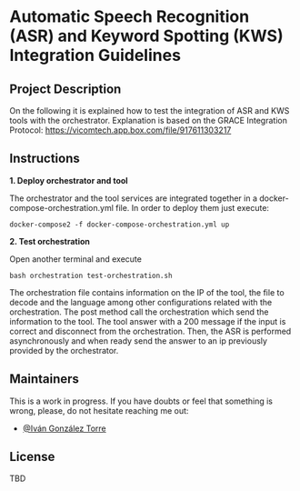# Automatic Speech Recognition (ASR) and Keyword Spotting (KWS) Integration Guidelines
## Project Description

On the following it is explained how to test the integration of ASR and KWS tools with the orchestrator.
Explanation is based on the GRACE Integration Protocol:
https://vicomtech.app.box.com/file/917611303217


## Instructions
**1. Deploy orchestrator and tool**

The orchestrator and the tool services are integrated together in a docker-compose-orchestration.yml file.
In order to deploy them just execute:

```
docker-compose2 -f docker-compose-orchestration.yml up
```

**2. Test orchestration**

Open another terminal and execute
```
bash orchestration test-orchestration.sh
```

The orchestration file contains information on the IP of the tool, the file to decode and the language among other
configurations related with the orchestration. The post method call the orchestration which send the information to
the tool. The tool answer with a 200 message if the input is correct and disconnect from the orchestration. Then,
the ASR is performed asynchronously and when ready send the answer to an ip previously provided by the orchestrator. 

## Maintainers
This is a work in progress. If you have doubts or feel that something is wrong, please, do not hesitate reaching me out:

* [@Iván González Torre](mailto:igonzalez@vicomtech.org)


## License

TBD

